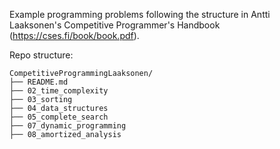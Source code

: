 Example programming problems following the structure in Antti Laaksonen's Competitive Programmer's Handbook (https://cses.fi/book/book.pdf).

Repo structure:

```
CompetitiveProgrammingLaaksonen/
├── README.md
├── 02_time_complexity
├── 03_sorting
├── 04_data_structures
├── 05_complete_search
├── 07_dynamic_programming
├── 08_amortized_analysis
```
